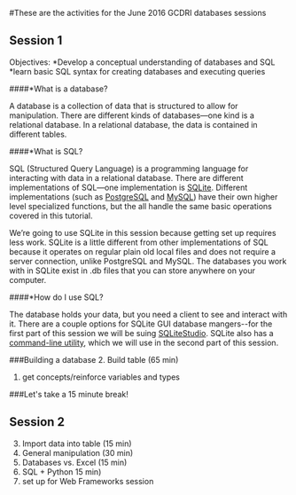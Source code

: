 #These are the activities for the June 2016 GCDRI databases sessions

## Session 1 
Objectives: 
  *Develop a conceptual understanding of databases and SQL
  *learn basic SQL syntax for creating databases and executing queries

####*What is a database?

A database is a collection of data that is structured to allow for manipulation. There are different kinds of databases—one kind is a relational database. In a relational database, the data is contained in different tables. 

####*What is SQL?

SQL (Structured Query Language) is a programming language for interacting with data in a relational database. There are different implementations of SQL—one implementation is [SQLite](https://www.sqlite.org/). Different implementations (such as [PostgreSQL](https://www.postgresql.org/) and [MySQL](https://www.mysql.com/)) have their own higher level specialized functions, but the all handle the same basic operations covered in this tutorial.

We’re going to use SQLite in this session because getting set up requires less work. SQLite is a little different from other implementations of SQL because it operates on regular plain old local files and does not require a server connection, unlike PostgreSQL and MySQL. The databases you work with in SQLite exist in .db files that you can store anywhere on your computer.

####*How do I use SQL?

The database holds your data, but you need a client to see and interact with it. There are a couple options for SQLite GUI database mangers--for the first part of this session we will be suing [SQLiteStudio](http://sqlitestudio.pl/). SQLite also has a [command-line utility](http://www.sqlite.org/cli.html), which we will use in the second part of this session.

###Building a database
2. Build table (65 min)
  1. get concepts/reinforce variables and types

###Let's take a 15 minute break!

## Session 2
3. Import data into table (15 min)
4. General manipulation (30 min)
5. Databases vs. Excel (15 min)
6. SQL + Python 15 min)
  1. set up for Web Frameworks session